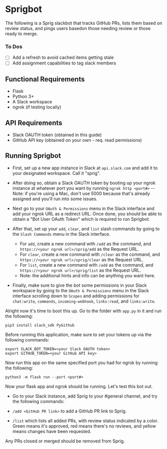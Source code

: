 # Sprigbot 

The following is a Sprig slackbot that tracks GitHub PRs, lists them 
based on review status, and pings users basedon those needing review 
or those ready to merge. 

### To Dos
- [ ] Add a refresh to avoid cached items getting stale
- [ ] Add assignment capabilities to tag slack members 

## Functional Requirements 
- Flask 
- Python 3+ 
- A Slack workspace 
- ngrok (if testing locally)

## API Requirements
- Slack OAUTH token (obtained in this guide)
- GitHub API key (obtained on your own - req. read permissions)

## Running Sprigbot
- First, set up a new app instance in Slack at `api.slack.com` and add it 
to your designated workspace. Call it "sprig". 

- After doing so, obtain a Slack OAUTH token by booting up your ngrok 
instance at whatever port you want by running `ngrok http <port#>`
    -- Note: if you're using a Mac, don't use 5000 because that's already
    assigned and you'll run into some issues. 

- Next go to your `OAuth & Permissions` menu in the Slack interface
and add your ngrok URL as a redirect URL. Once done, you should be able
to obtain a "Bot User OAuth Token" which is required to run Sprigbot. 

- After that, set up your `add`, `clear`, and `list` slash commands by going to
the `Slash Commands` menu in the Slack interface. 
    - For `add`, create a new command with `/add` as the command, and
    `https://<your ngrok url>/sprig/add` as the Request URL. 
    - For `clear`, create a new command with `/clear` as the command, and 
    `https://<your ngrok url>/sprig/clear` as the Request URL. 
    - For `list`, create a new command with `/add` as the command, and 
    `https://<your ngrok url>/sprig/list` as the Request URL.
    - Note: the additional hints and info can be anything you want here.

- Finally, make sure to give the bot some permissions in your Slack 
workspace by going to the `OAuth & Permissions` menu in the Slack interface
scrolling down to `Scopes` and adding permissions for `chat:write`, 
`commands`, `incoming-webhook`, `links:read`, and `links:write`.

Alright now it's time to boot this up. Go to the folder with `app.py` in it
and run the following: 

```
pip3 install slack_sdk PyGithub
```

Before running this application, make sure to set your tokens up via the 
following commands:

```
export SLACK_BOT_TOKEN=<your Slack OAUTH token> 
export GITHUB_TOKEN=<your GitHub API key>  
```

Now run this app on the same specified port you had for ngrok by running the
following:

```
python3 -m flask run --port <port#> 
```

Now your flask app and ngrok should be running. Let's test this bot out. 

- Go to your Slack instance, add Sprig to your #general channel, and try
the following commands: 

- `/add <GitHub PR link>` to add a GitHub PR link to Sprig.
- `/list` which lists all added PRs, with review status indicated by a color.
Green means it's approved, red means there's no reviews, and yellow means
changes have been requested.

Any PRs closed or merged should be removed from Sprig. 
